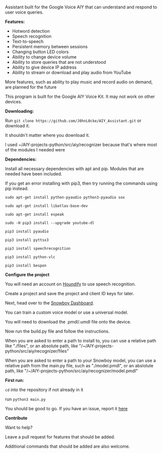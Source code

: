 Assistant built for the Google Voice AIY that can understand and respond to user voice queries.


**Features:**
- Hotword detection
- Speech recognition
- Text-to-speech
- Persistent memory between sessions
- Changing button LED colors
- Ability to change device volume
- Ability to store queries that are not understood
- Ability to give device IP address
- Ability to stream or download and play audio from YouTube

More features, such as ability to play music and record audio on demand, are planned for the future

This program is built for the Google AIY Voice Kit. It may not work on other devices.


**Downloading:**

Run `git clone https://github.com/J0hnL0cke/AIY_Assistant.git` or download it.

It shouldn't matter where you download it.

I used ~/AIY-projects-python/src/aiy/recognizer because that's where most of the modules I needed were


**Dependencies:**

Install all necessary dependencies with apt and pip. Modules that are needed have been included.

If you get an error installing with pip3, then try running the commands using pip instead.

`sudo apt-get install python-pyaudio python3-pyaudio sox`

`sudo apt-get install libatlas-base-dev`

`sudo apt-get install espeak`

`sudo -H pip3 install --upgrade youtube-dl`

`pip3 install pyaudio`

`pip3 install pyttsx3`

`pip3 install speechrecognition`

`pip3 install python-vlc`

`pip3 install bespon`

**Configure the project**

You will need an account on [Houndify](houndify.com) to use speech recognition.

Create a project and save the project and client ID keys for later.

Next, head over to the [Snowboy Dashboard](https://snowboy.kitt.ai/dashboard).

You can train a custom voice model or use a universal model.

You will need to download the .pmdl/.umdl file onto the device.

Now run the build.py file and follow the instructions.

When you are asked to enter a path to install to, you can use a relative path like "./files", or an absolute path, like "/~/AIY-projects-python/src/aiy/recognizer/files"

When you are asked to enter a path to your Snowboy model, you can use a relative path from the main.py file, such as "./model.pmdl", or an abslolute path, like "/~/AIY-projects-python/src/aiy/recognizer/model.pmdl"

**First run:**

`cd` into the repository if not already in it

run `python3 main.py`

You should be good to go. If you have an issue, report it [here](https://github.com/J0hnL0cke/AIY_Assistant/issues/new)


**Contribute**

Want to help?

Leave a pull request for features that should be added.

Additional commands that should be added are also welcome.
